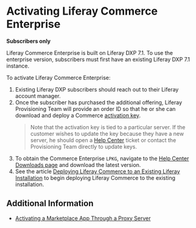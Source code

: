 # Activating Liferay Commerce Enterprise

**Subscribers only**

Liferay Commerce Enterprise is built on Liferay DXP 7.1. To use the enterprise version, subscribers must first have an existing Liferay DXP 7.1 instance.

To activate Liferay Commerce Enterprise:

1. Existing Liferay DXP subscribers should reach out to their Liferay account manager.
1. Once the subscriber has purchased the additional offering, Liferay Provisioning Team will provide an order ID so that he or she can download and deploy a Commerce [activation key](https://help.liferay.com/hc/en-us/articles/360018163571-Deploying-Activation-Keys).
    > Note that the activation key is tied to a particular server. If the customer wishes to update the key because they have a new server, he should open a [Help Center](https://liferay-support.zendesk.com/agent/) ticket or contact the Provisioning Team directly to update keys.
1. To obtain the Commerce Enterprise `LPKG`, navigate to the [Help Center Downloads page](https://customer.liferay.com/downloads?p_p_id=com_liferay_osb_customer_downloads_display_web_DownloadsDisplayPortlet&_com_liferay_osb_customer_downloads_display_web_DownloadsDisplayPortlet_productAssetCategoryId=118190997&_com_liferay_osb_customer_downloads_display_web_DownloadsDisplayPortlet_fileTypeAssetCategoryId=118191001) and download the latest version.
1. See the article  [Deploying Liferay Commerce to an Existing Liferay Installation](../deploying-liferay-commerce-to-an-existing-liferay-installation/README.md) to begin deploying Liferay Commerce to the existing installation.

## Additional Information

* [Activating a Marketplace App Through a Proxy Server](https://help.liferay.com/hc/en-us/articles/360018427391)
